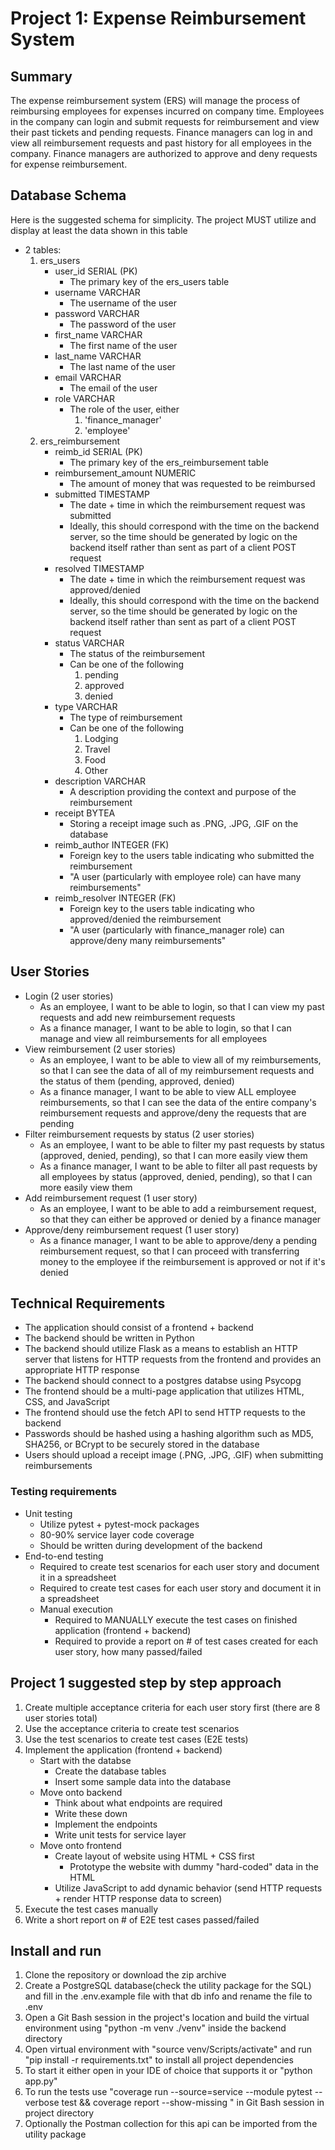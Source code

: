 # Project 1: Expense Reimbursement System

## Summary
The expense reimbursement system (ERS) will manage the process of reimbursing employees for expenses incurred on company time. Employees in the company can login and submit requests for reimbursement and view their past tickets and pending requests. Finance managers can log in and view all reimbursement requests and past history for all employees in the company. Finance managers are authorized to approve and deny requests for expense reimbursement.

## Database Schema
Here is the suggested schema for simplicity. The project MUST utilize and display at least the data shown in this table

* 2 tables:
    1. ers_users
        - user_id SERIAL (PK)   
            - The primary key of the ers_users table
        - username VARCHAR
            - The username of the user
        - password VARCHAR
            - The password of the user
        - first_name VARCHAR
            - The first name of the user
        - last_name VARCHAR
            - The last name of the user
        - email VARCHAR
            - The email of the user
        - role VARCHAR
            - The role of the user, either
                1. 'finance_manager'
                2. 'employee'
    2. ers_reimbursement
        - reimb_id SERIAL (PK)
            - The primary key of the ers_reimbursement table
        - reimbursement_amount NUMERIC
            - The amount of money that was requested to be reimbursed
        - submitted TIMESTAMP
            - The date + time in which the reimbursement request was submitted
            - Ideally, this should correspond with the time on the backend server, so the time should be generated by logic on the backend itself rather than sent as part of a client POST request
        - resolved TIMESTAMP
            - The date + time in which the reimbursement request was approved/denied
            - Ideally, this should correspond with the time on the backend server, so the time should be generated by logic on the backend itself rather than sent as part of a client POST request
        - status VARCHAR
            - The status of the reimbursement
            - Can be one of the following
                1. pending
                2. approved
                3. denied
        - type VARCHAR
            - The type of reimbursement
            - Can be one of the following
                1. Lodging
                2. Travel
                3. Food
                4. Other
        - description VARCHAR
            - A description providing the context and purpose of the reimbursement
        - receipt BYTEA
            - Storing a receipt image such as .PNG, .JPG, .GIF on the database
        - reimb_author INTEGER (FK)
            - Foreign key to the users table indicating who submitted the reimbursement
            - "A user (particularly with employee role) can have many reimbursements"
        - reimb_resolver INTEGER (FK)
            - Foreign key to the users table indicating who approved/denied the reimbursement
            - "A user (particularly with finance_manager role) can approve/deny many reimbursements"

## User Stories
* Login (2 user stories)
    - As an employee, I want to be able to login, so that I can view my past requests and add new reimbursement requests
    - As a finance manager, I want to be able to login, so that I can manage and view all reimbursements for all employees
* View reimbursement (2 user stories)
    - As an employee, I want to be able to view all of my reimbursements, so that I can see the data of all of my reimbursement requests and the status of them (pending, approved, denied)
    - As a finance manager, I want to be able to view ALL employee reimbursements, so that I can see the data of the entire company's reimbursement requests and approve/deny the requests that are pending
* Filter reimbursement requests by status (2 user stories)
    - As an employee, I want to be able to filter my past requests by status (approved, denied, pending), so that I can more easily view them
    - As a finance manager, I want to be able to filter all past requests by all employees by status (approved, denied, pending), so that I can more easily view them
* Add reimbursement request (1 user story)
    - As an employee, I want to be able to add a reimbursement request, so that they can either be approved or denied by a finance manager
* Approve/deny reimbursement request (1 user story)
    - As a finance manager, I want to be able to approve/deny a pending reimbursement request, so that I can proceed with transferring money to the employee if the reimbursement is approved or not if it's denied

## Technical Requirements
- The application should consist of a frontend + backend
- The backend should be written in Python
- The backend should utilize Flask as a means to establish an HTTP server that listens for HTTP requests from the frontend and provides an appropriate HTTP response
- The backend should connect to a postgres databse using Psycopg
- The frontend should be a multi-page application that utilizes HTML, CSS, and JavaScript
- The frontend should use the fetch API to send HTTP requests to the backend
- Passwords should be hashed using a hashing algorithm such as MD5, SHA256, or BCrypt to be securely stored in the database
- Users should upload a receipt image (.PNG, .JPG, .GIF) when submitting reimbursements

### Testing requirements
- Unit testing
    - Utilize pytest + pytest-mock packages
    - 80-90% service layer code coverage
    - Should be written during development of the backend
- End-to-end testing
    - Required to create test scenarios for each user story and document it in a spreadsheet
    - Required to create test cases for each user story and document it in a spreadsheet
    - Manual execution
        - Required to MANUALLY execute the test cases on finished application (frontend + backend)
        - Required to provide a report on # of test cases created for each user story, how many passed/failed

## Project 1 suggested step by step approach 
1. Create multiple acceptance criteria for each user story first (there are 8 user stories total)
2. Use the acceptance criteria to create test scenarios
3. Use the test scenarios to create test cases (E2E tests)
4. Implement the application (frontend + backend)
    - Start with the databse
        - Create the database tables
        - Insert some sample data into the database
    - Move onto backend
        - Think about what endpoints are required
        - Write these down
        - Implement the endpoints
        - Write unit tests for service layer
    - Move onto frontend
        - Create layout of website using HTML + CSS first
            - Prototype the website with dummy "hard-coded" data in the HTML
        - Utilize JavaScript to add dynamic behavior (send HTTP requests + render HTTP response data to screen) 
5. Execute the test cases manually
6. Write a short report on # of E2E test cases passed/failed

## Install and run

1. Clone the repository or download the zip archive
2. Create a PostgreSQL database(check the utility package for the SQL) and fill in the .env.example file with that db info and rename the file to .env
3. Open a Git Bash session in the project's location and build the virtual environment using "python -m venv ./venv" inside the backend directory
4. Open virtual environment with "source venv/Scripts/activate" and run "pip install -r requirements.txt" to install all project dependencies
5. To start it either open in your IDE of choice that supports it or "python app.py"
6. To run the tests use "coverage run --source=service --module pytest --verbose test && coverage report --show-missing
" in Git Bash session in project directory
7. Optionally the Postman collection for this api can be imported from the utility package

